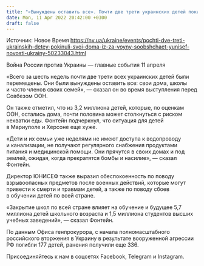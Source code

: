 ```yaml
---
title: "«Вынуждены оставить все». Почти две трети украинских детей покинули свои дома из-за войны — ЮНИСЕФ"
date: Mon, 11 Apr 2022 20:42:00 +0300
draft: false
---
```

Источник: Новое Время https://nv.ua/ukraine/events/pochti-dve-treti-ukrainskih-detey-pokinuli-svoi-doma-iz-za-voyny-soobshchaet-yunisef-novosti-ukrainy-50233043.html


Война России против Украины — главные события 11 апреля

«Всего за шесть недель почти две трети всех украинских детей были перемещены. Они были вынуждены оставить все: свои дома, школы и часто членов своих семей», — сказал он во время выступления перед Совбезом ООН.

Он также отметил, что из 3,2 миллиона детей, которые, по оценкам ООН, остались дома, почти половина может столкнуться с риском нехватки еды. Фонтейн подчеркнул, что ситуация для детей в Мариуполе и Херсоне еще хуже. 

«Дети и их семьи уже неделями не имеют доступа к водопроводу и канализации, не получают регулярного снабжения продуктами питания и медицинской помощи. Они прячутся в своих домах и под землей, ожидая, когда прекратятся бомбы и насилие», — сказал Фонтейн.

Директор ЮНИСЕФ также выразил обеспокоенность по поводу взрывоопасных предметов после военных действий, которые могут привести к смерти и травмам детей, а также по поводу сбоев в обучении детей по всей стране.

«Закрытие школ по всей стране влияет на обучение и будущее 5,7 миллиона детей школьного возраста и 1,5 миллиона студентов высших учебных заведений», — сказал Фонтейн.

 По данным Офиса генпрокурора, с начала полномасштабного российского вторжения в Украину в результате вооруженной агрессии РФ погибли 177 детей, ранения получили еще 336.

Присоединяйтесь к нам в соцсетях Facebook, Telegram и Instagram.
